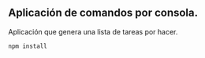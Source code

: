 ## Aplicación de comandos por consola.

Aplicación que genera una lista de tareas por hacer.

```
npm install
```
